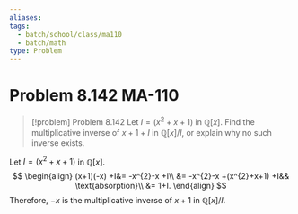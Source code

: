 ```yaml
---
aliases: 
tags:
  - batch/school/class/ma110
  - batch/math
type: Problem
---
```

# Problem 8.142 MA-110

> [!problem] Problem 8.142
> Let $I=(x^{2}+x+1)$ in $\mathbb{Q}[x]$. Find the multiplicative inverse of $x+1+I$ in $\mathbb{Q}[x]/I$, or explain why no such inverse exists.

Let $I=(x^{2}+x+1)$ in $\mathbb{Q}[x]$.
$$
\begin{align}
(x+1)(-x) +I&= -x^{2}-x  +I\\
&= -x^{2}-x +(x^{2}+x+1) +I&& \text{absorption}\\
&= 1+I. 
\end{align}
$$
Therefore, $-x$ is the multiplicative inverse of $x+1$ in $\mathbb{Q}[x]/I$.
